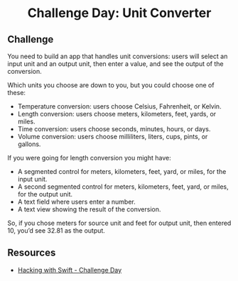 <div align="center">
  <h1>Challenge Day: Unit Converter</h1>
</div>

##  Challenge
You need to build an app that handles unit conversions: users will select an input unit and an output unit, then enter a value, and see the output of the conversion.

Which units you choose are down to you, but you could choose one of these:

- Temperature conversion: users choose Celsius, Fahrenheit, or Kelvin.
- Length conversion: users choose meters, kilometers, feet, yards, or miles.
- Time conversion: users choose seconds, minutes, hours, or days.
- Volume conversion: users choose milliliters, liters, cups, pints, or gallons.

If you were going for length conversion you might have:

- A segmented control for meters, kilometers, feet, yard, or miles, for the input unit.
- A second segmented control for meters, kilometers, feet, yard, or miles, for the output unit.
- A text field where users enter a number.
- A text view showing the result of the conversion.

So, if you chose meters for source unit and feet for output unit, then entered 10, you’d see 32.81 as the output.

## Resources

- [Hacking with Swift - Challenge Day](https://www.hackingwithswift.com/100/swiftui/19)
